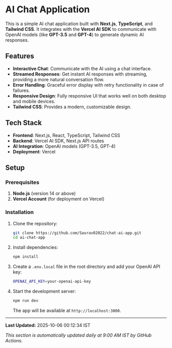 # AI Chat Application

This is a simple AI chat application built with **Next.js**, **TypeScript**, and **Tailwind CSS**. It integrates with the **Vercel AI SDK** to communicate with OpenAI models (like **GPT-3.5** and **GPT-4**) to generate dynamic AI responses.

## Features

- **Interactive Chat**: Communicate with the AI using a chat interface.
- **Streamed Responses**: Get instant AI responses with streaming, providing a more natural conversation flow.
- **Error Handling**: Graceful error display with retry functionality in case of failures.
- **Responsive Design**: Fully responsive UI that works well on both desktop and mobile devices.
- **Tailwind CSS**: Provides a modern, customizable design.

## Tech Stack

- **Frontend**: Next.js, React, TypeScript, Tailwind CSS
- **Backend**: Vercel AI SDK, Next.js API routes
- **AI Integration**: OpenAI models (GPT-3.5, GPT-4)
- **Deployment**: Vercel

## Setup

### Prerequisites

1. **Node.js** (version 14 or above)
2. **Vercel Account** (for deployment on Vercel)

### Installation

1. Clone the repository:

    ```bash
    git clone https://github.com/Saurav02022/chat-ai-app.git
    cd ai-chat-app
    ```

2. Install dependencies:

    ```bash
    npm install
    ```

3. Create a `.env.local` file in the root directory and add your OpenAI API key:

    ```bash
    OPENAI_API_KEY=your-openai-api-key
    ```

4. Start the development server:

    ```bash
    npm run dev
    ```

    The app will be available at `http://localhost:3000`.

---

<!-- AUTO-UPDATE-START -->
**Last Updated:** 2025-10-06 00:12:34 IST

*This section is automatically updated daily at 9:00 AM IST by GitHub Actions.*
<!-- AUTO-UPDATE-END -->
